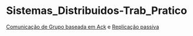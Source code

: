 # Sistemas_Distribuidos-Trab_Pratico
[Comunicação de Grupo baseada em Ack](https://github.com/TarefasUFSC/Sistemas_Distribuidos-Trab_Pratico/tree/main/ack) e [Replicação passiva](https://github.com/TarefasUFSC/Sistemas_Distribuidos-Trab_Pratico/tree/main/replicacao)
